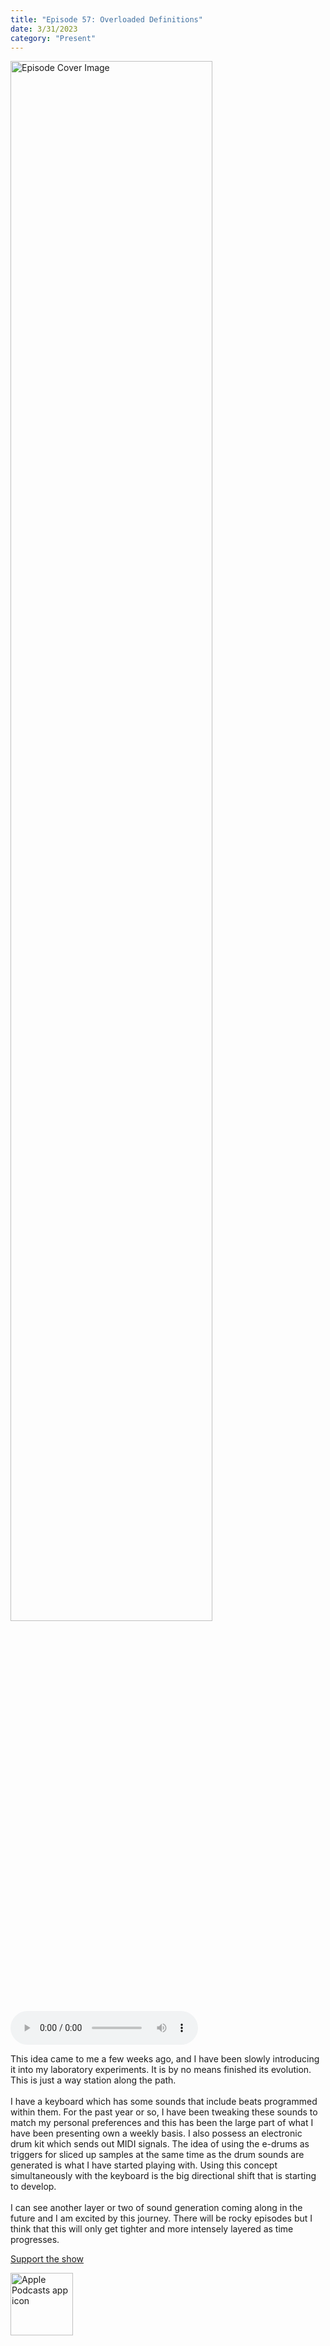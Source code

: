 ```yaml
---
title: "Episode 57: Overloaded Definitions"
date: 3/31/2023
category: "Present"
---
```

<img src="https://artwork.captivate.fm/428d29f4-7ffc-41bc-bc94-853f1ca71da0/60854458c4d1acdf4e1c2f79c4137142d85d78e379bdafbd69bd34c85f5819ad.jpg" alt="Episode Cover Image" width=80%/>
<audio controls>
  <source src="https://podcasts.captivate.fm/media/999a9355-97cf-4659-8763-ba32e8c92e79/12555322-episode-57-overloaded-definitions.mp3" type="audio/mpeg">
  Your browser does not support the audio element.
</audio>

<p>This idea came to me a few weeks ago, and I have been slowly introducing it into my laboratory experiments. It is by no means finished its evolution. This is just a way station along the path.<br/><br/>I have a keyboard which has some sounds that include beats programmed within them. For the past year or so, I have been tweaking these sounds to match my personal preferences and this has been the large part of what I have been presenting own a weekly basis. I also possess an electronic drum kit which sends out MIDI signals. The idea of using the e-drums as triggers for sliced up samples at the same time as the drum sounds are generated is what I have started playing with. Using this concept simultaneously with the keyboard is the big directional shift that is starting to develop. <br/><br/>I can see another layer or two of sound generation coming along in the future and I am excited by this journey. There will be rocky episodes but I think that this will only get tighter and more intensely layered as time progresses. </p><a rel="payment" href="https://www.paypal.com/donate/?hosted_button_id=WX3GRUK5BHJLS">Support the show</a>

<a href="https://podcasts.apple.com/us/podcast/living-room-music/id1608791560?tscg=30200&itsct=podcast_box_appicon&ls=1&mttnsubad=1608791560" style="display: inline-block;"><img src="https://toolbox.marketingtools.apple.com/api/v2/badges/app-icon-podcasts/standard/en-us" alt="Apple Podcasts app icon" style="width: 100px; height: 100px; vertical-align: middle; object-fit: contain;" /></a>
    